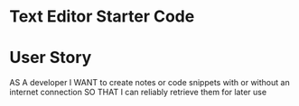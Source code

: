 # Text Editor Starter Code

# User Story
AS A developer
I WANT to create notes or code snippets with or without an internet connection
SO THAT I can reliably retrieve them for later use